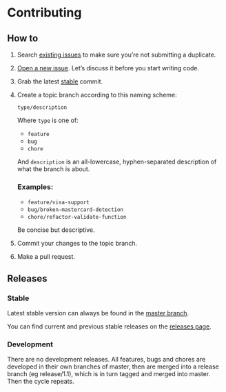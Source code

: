 # Contributing

## How to

1. Search [existing issues](https://github.com/PawelDecowski/jquery-creditcardvalidator/issues) to make sure you’re not submitting a duplicate.
1. [Open a new issue](https://github.com/PawelDecowski/jquery-creditcardvalidator/issues/new). Let’s discuss it before you start writing code.
2. Grab the latest [stable](https://github.com/PawelDecowski/jquery-creditcardvalidator/tree/master) commit.
3. Create a topic branch according to this naming scheme:
   
   `type/description`

   Where `type` is one of:
   * `feature`
   * `bug`
   * `chore`

   And `description` is an all-lowercase, hyphen-separated description of what the branch is about.

   ### Examples:
   * `feature/visa-support`
   * `bug/broken-mastercard-detection`
   * `chore/refactor-validate-function`

   Be concise but descriptive.

4. Commit your changes to the topic branch.
5. Make a pull request.

## Releases

### Stable

Latest stable version can always be found in the [master branch](https://github.com/PawelDecowski/jquery-creditcardvalidator/tree/master).

You can find current and previous stable releases on the [releases page](https://github.com/PawelDecowski/jquery-creditcardvalidator/tags).

### Development

There are no development releases. All features, bugs and chores are developed in their own branches of master, then are merged into a release branch (eg release/1.1), which is in turn tagged and merged into master. Then the cycle repeats.

